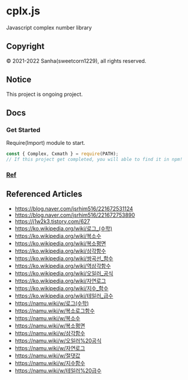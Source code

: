 # cplx.js
Javascript complex number library

## Copyright
© 2021-2022 Sanha(sweetcorn1229), all rights reserved.

## Notice
This project is ongoing project.

## Docs

### Get Started
Require(Import) module to start.
```javascript
const { Complex, Cxmath } = require(PATH);
// If this project get completed, you will able to find it in npm!
```

### [Ref](https://github.com/sweetcorn1229/cplx.js/blob/main/reference.md)

## Referenced Articles

- https://blog.naver.com/jsrhim516/221672531124
- https://blog.naver.com/jsrhim516/221672753890
- https://j1w2k3.tistory.com/627
- https://ko.wikipedia.org/wiki/로그_(수학)
- https://ko.wikipedia.org/wiki/복소수
- https://ko.wikipedia.org/wiki/복소평면
- https://ko.wikipedia.org/wiki/삼각함수
- https://ko.wikipedia.org/wiki/쌍곡선_함수
- https://ko.wikipedia.org/wiki/역삼각함수
- https://ko.wikipedia.org/wiki/오일러_공식
- https://ko.wikipedia.org/wiki/자연로그
- https://ko.wikipedia.org/wiki/지수_함수
- https://ko.wikipedia.org/wiki/테일러_급수
- https://namu.wiki/w/로그(수학)
- https://namu.wiki/w/복소로그함수
- https://namu.wiki/w/복소수
- https://namu.wiki/w/복소평면
- https://namu.wiki/w/삼각함수
- https://namu.wiki/w/오일러%20공식
- https://namu.wiki/w/자연로그
- https://namu.wiki/w/절댓값
- https://namu.wiki/w/지수함수
- https://namu.wiki/w/테일러%20급수

